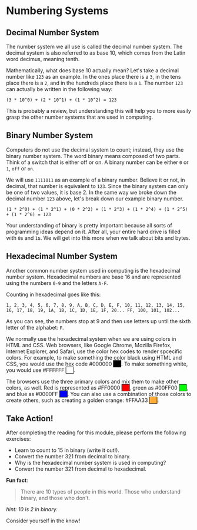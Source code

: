 # Numbering Systems

## Decimal Number System

The number system we all use is called the decimal number system. The decimal system is also referred to as base 10, which comes from the Latin word decimus, meaning tenth.

Mathematically, what does base 10 actually mean? Let's take a decimal number like `123` as an example. In the ones place there is a `3`, in the tens place there is a `2`, and in the hundreds place there is a `1`. The number `123` can actually be written in the following way:

    (3 * 10^0) + (2 * 10^1) + (1 * 10^2) = 123

This is probably a review, but understanding this will help you to more easily grasp the other number systems that are used in computing.

## Binary Number System

Computers do not use the decimal system to count; instead, they use the binary number system. The word binary means composed of two parts. Think of a switch that is either off or on. A binary number can be either `0` or `1`, `off` or `on`.

We will use `1111011` as an example of a binary number. Believe it or not, in decimal, that number is equivalent to `123`. Since the binary system can only be one of two values, it is base 2. In the same way we broke down the decimal number `123` above, let's break down our example binary number.

    (1 * 2^0) + (1 * 2^1) + (0 * 2^2) + (1 * 2^3) + (1 * 2^4) + (1 * 2^5) + (1 * 2^6) = 123

Your understanding of binary is pretty important because all sorts of programming ideas depend on it. After all, your entire hard drive is filled with `0`s and `1`s. We will get into this more when we talk about bits and bytes.

## Hexadecimal Number System

Another common number system used in computing is the hexadecimal number system. Hexadecimal numbers are base 16 and are represented using the numbers `0-9` and the letters `A-F`.

Counting in hexadecimal goes like this:

    1, 2, 3, 4, 5, 6, 7, 8, 9, A, B, C, D, E, F, 10, 11, 12, 13, 14, 15, 16, 17, 18, 19, 1A, 1B, 1C, 1D, 1E, 1F, 20... FF, 100, 101, 102...

As you can see, the numbers stop at 9 and then use letters up until the sixth letter of the alphabet: `F`.

We normally use the hexadecimal system when we are using colors in HTML and CSS. Web browsers, like Google Chrome, Mozilla Firefox, Internet Explorer, and Safari, use the color hex codes to render spcecific colors. For example, to make something the color black using HTML and CSS, you would use the hex code #000000 <span style="background-color:#000; border:1px solid #000; text-align:center;">&nbsp;&nbsp;&nbsp;&nbsp;&nbsp;</span>. To make something white, you would use #FFFFFF <span style="background-color:#FFF; border:1px solid #000; text-align:center;">&nbsp;&nbsp;&nbsp;&nbsp;&nbsp;</span>.

The browsers use the three primary colors and mix them to make other colors, as well. Red is represented as #FF0000 <span style="background-color:#F00; border:1px solid #000; text-align:center;">&nbsp;&nbsp;&nbsp;&nbsp;&nbsp;</span>, green as #00FF00 <span style="background-color:#0F0; border:1px solid #000; text-align:center;">&nbsp;&nbsp;&nbsp;&nbsp;&nbsp;</span>, and blue as #0000FF <span style="background-color:#00F; border:1px solid #000; text-align:center;">&nbsp;&nbsp;&nbsp;&nbsp;&nbsp;</span>. You can also use a combination of those colors to create others, such as creating a golden orange: #FFAA33 <span style="background-color:#FA3; border:1px solid #000; text-align:center;">&nbsp;&nbsp;&nbsp;&nbsp;&nbsp;</span>.

## Take Action!

After completing the reading for this module, please perform the following exercises:

- Learn to count to 15 in binary (write it out!).
- Convert the number 321 from decimal to binary.
- Why is the hexadecimal number system is used in computing?
- Convert the number 321 from decimal to hexadecimal.

**Fun fact**:

> There are 10 types of people in this world. Those who understand binary, and those who don't.

_hint: 10 is 2 in binary._

Consider yourself in the know!
